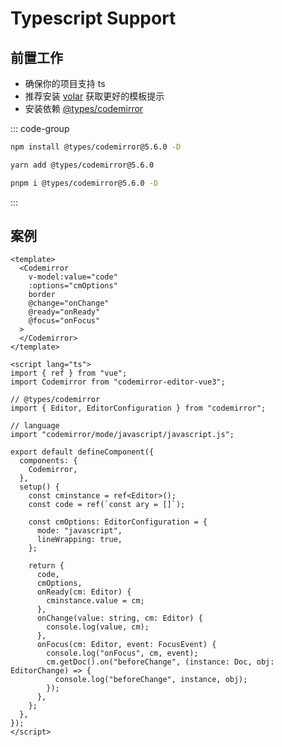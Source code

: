 # Typescript Support
## 前置工作

- 确保你的项目支持 ts
- 推荐安装 [volar](https://marketplace.visualstudio.com/items?itemName=johnsoncodehk.volar) 获取更好的模板提示
- 安装依赖 [@types/codemirror](https://www.npmjs.com/package/@types/codemirror)

::: code-group
```bash [npm]
npm install @types/codemirror@5.6.0 -D
```
```bash [yarn]
yarn add @types/codemirror@5.6.0
```
```bash [pnpm]
pnpm i @types/codemirror@5.6.0 -D
```
:::


## 案例

```vue
<template>
  <Codemirror
    v-model:value="code"
    :options="cmOptions"
    border
    @change="onChange"
    @ready="onReady"
    @focus="onFocus"
  >
  </Codemirror>
</template>

<script lang="ts">
import { ref } from "vue";
import Codemirror from "codemirror-editor-vue3";

// @types/codemirror
import { Editor, EditorConfiguration } from "codemirror";

// language
import "codemirror/mode/javascript/javascript.js";

export default defineComponent({
  components: {
    Codemirror,
  },
  setup() {
    const cminstance = ref<Editor>();
    const code = ref(`const ary = []`);

    const cmOptions: EditorConfiguration = {
      mode: "javascript",
      lineWrapping: true,
    };

    return {
      code,
      cmOptions,
      onReady(cm: Editor) {
        cminstance.value = cm;
      },
      onChange(value: string, cm: Editor) {
        console.log(value, cm);
      },
      onFocus(cm: Editor, event: FocusEvent) {
        console.log("onFocus", cm, event);
        cm.getDoc().on("beforeChange", (instance: Doc, obj: EditorChange) => {
          console.log("beforeChange", instance, obj);
        });
      },
    };
  },
});
</script>
```
